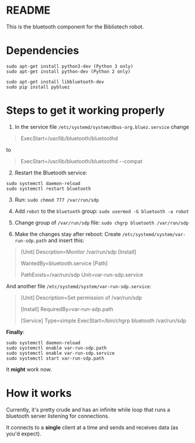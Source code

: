 # README
This is the bluetooth component for the Bibliotech robot.

# Dependencies
```
sudo apt-get install python3-dev (Python 3 only)
sudo apt-get install python-dev (Python 2 only)

sudo apt-get install libbluetooth-dev
sudo pip install pybluez
```
# Steps to get it working properly
1. In the service file `/etc/systemd/system/dbus-org.bluez.service` change
> ExecStart=/usr/lib/bluetooth/bluetoothd

to
>ExecStart=/usr/lib/bluetooth/bluetoothd --compat

2. Restart the Bluetooth service:
```
sudo systemctl daemon-reload
sudo systemctl restart bluetooth
```
3. Run:
`sudo chmod 777 /var/run/sdp`

4. Add `robot` to the `bluetooth` group:
`sudo usermod -G bluetooth -a robot`

5. Change group of `/var/run/sdp` file:
`sudo chgrp bluetooth /var/run/sdp`

6. Make the changes stay after reboot:
Create `/etc/systemd/system/var-run-sdp.path` and insert this:
>[Unit]
Descrption=Monitor /var/run/sdp
[Install]
>
>WantedBy=bluetooth.service
[Path]
>
>PathExists=/var/run/sdp
Unit=var-run-sdp.service

And another file `/etc/systemd/system/var-run-sdp.service`:
>[Unit]
Description=Set permission of /var/run/sdp
>
>[Install]
RequiredBy=var-run-sdp.path
>
>[Service]
Type=simple
ExecStart=/bin/chgrp bluetooth /var/run/sdp

**Finally**:
```
sudo systemctl daemon-reload
sudo systemctl enable var-run-sdp.path
sudo systemctl enable var-run-sdp.service
sudo systemctl start var-run-sdp.path
```

It **might** work now.

# How it works
Currently, it's pretty crude and has an infinite while loop that runs a bluetooth server listening for connections.

It connects to a **single** client at a time and sends and receives data (as you'd expect).
